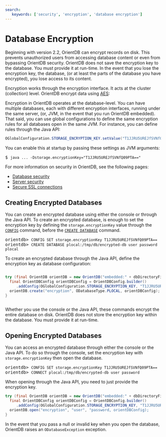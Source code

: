 ```yaml
---
search:
   keywords: ['security', 'encryption', 'database encryption']
---
```


# Database Encryption

Beginning with version 2.2, OrientDB can encrypt records on disk.  This prevents unauthorized users from accessing database content or even from bypassing OrientDB security.  OrientDB does not save the encryption key to the database.  You must provide it at run-time.  In the event that you lose the encryption key, the database, (or at least the parts of the database you have encrypted), you lose access to its content.  


Encryption works through the encryption interface.  It acts at the cluster (collection) level.  OrientDB encrypt data using [AES](https://en.wikipedia.org/wiki/Advanced_Encryption_Standard):


Encryption in OrientDB operates at the database-level.  You can have multiple databases, each with different encryption interfaces, running under the same server, (or, JVM, in the event that you run OrientDB embedded).  That said, you can use global configurations to define the same encryption rules for all databases open in the same JVM.  For instance, you can define rules through the Java API:

```java
OGlobalConfiguration.STORAGE_ENCRYPTION_KEY.setValue("T1JJRU5UREJfSVNfQ09PTA==");
```

You can enable this at startup by passing these settings as JVM arguments:

<pre>
$ <code class="lang-sh userinput">java ... -Dstorage.encryptionKey="T1JJRU5UREJfSVNfQ09PTA=="</code>
</pre>


For more information on security in OrientDB, see the following pages:
- [Database security](../gettingstarted/Database-Security.md)
- [Server security](Server-Security.md)
- [Secure SSL connections](Using-SSL-with-OrientDB.md)


## Creating Encrypted Databases

You can create an encrypted database using either the console or through the Java API.  To create an encrypted database, is enough to set the encryption key by defining the `storage.encryptionKey` value through the [`CONFIG`](../console/Console-Command-Config.md) command, before the [`CREATE DATABASE`](../console/Console-Command-Create-Database.md) command. 

<pre>
orientdb> <code class="lang-sql userinput">CONFIG SET storage.encryptionKey T1JJRU5UREJfSVNfQ09PTA==</code>
orientdb> <code class="lang-sql userinput">CREATE DATABASE plocal:/tmp/db/encrypted-db user password  plocal </code>
</pre>

To create an encrypted database through the Java API, define the encryption key as database configuration:

```java

try (final OrientDB orientDB = new OrientDB("embedded:" + dbDirectoryFile.getAbsolutePath(), OrientDBConfig.defaultConfig())) {
  final OrientDBConfig orientDBConfig = OrientDBConfig.builder()
     .addConfig(OGlobalConfiguration.STORAGE_ENCRYPTION_KEY, "T1JJRU5UREJfSVNfQ09PTA==").build();
  orientDB.create("encryption", ODatabaseType.PLOCAL, orientDBConfig);
}
       
```

Whether you use the console or the Java API, these commands encrypt the entire database on disk.  OrientDB does not store the encryption key within the database.  You must provide it at run-time.

## Opening Encrypted Databases

You can access an encrypted database through either the console or the Java API.  To do so through the console, set the encryption key with `storage.encryptionKey` then open the database.

<pre>
orientdb> <code class="lang-sql userinput">CONFIG SET storage.encryptionKey T1JJRU5UREJfSVNfQ09PTA==</code>
orientdb> <code class="lang-sql userinput">CONNECT plocal:/tmp/db/encrypted-db user password</code>
</pre>

When opening through the Java API, you need to just provide the encryption key.

```java
try (final OrientDB orientDB = new OrientDB("embedded:" + dbDirectoryFile.getAbsolutePath(), OrientDBConfig.defaultConfig())) {
  final OrientDBConfig orientDBConfig = OrientDBConfig.builder()
     .addConfig(OGlobalConfiguration.STORAGE_ENCRYPTION_KEY, "T1JJRU5UREJfSVNfQ09PTA==").build();
  orientDB.open("encryption", "user", "password, orientDBConfig);
}
```

In the event that you pass a null or invalid key when you open the database, OrientDB raises an `ODatabaseException` exception.

